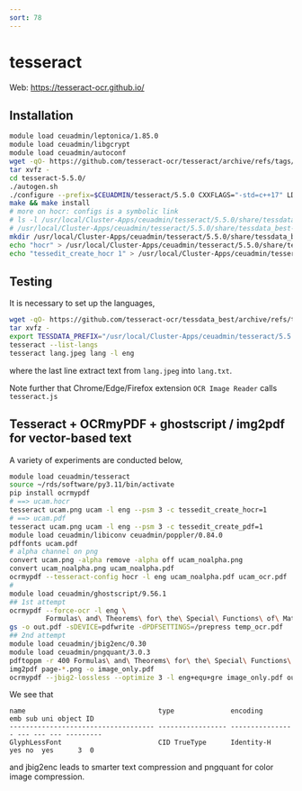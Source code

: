 ```yaml
---
sort: 78
---
```


# tesseract

Web: <https://tesseract-ocr.github.io/>

## Installation

```bash
module load ceuadmin/leptonica/1.85.0
module load ceuadmin/libgcrypt
module load ceuadmin/autoconf
wget -qO- https://github.com/tesseract-ocr/tesseract/archive/refs/tags/5.5.0.tar.gz | \
tar xvfz -
cd tesseract-5.5.0/
./autogen.sh
./configure --prefix=$CEUADMIN/tesseract/5.5.0 CXXFLAGS="-std=c++17" LDFLAGS="-lstdc++fs"
make && make install
# more on hocr: configs is a symbolic link
# ls -l /usr/local/Cluster-Apps/ceuadmin/tesseract/5.5.0/share/tessdata_best-4.1.0/configs
# /usr/local/Cluster-Apps/ceuadmin/tesseract/5.5.0/share/tessdata_best-4.1.0/configs -> tessconfigs/configs
mkdir /usr/local/Cluster-Apps/ceuadmin/tesseract/5.5.0/share/tessdata_best-4.1.0/tessconfigs/configs
echo "hocr" > /usr/local/Cluster-Apps/ceuadmin/tesseract/5.5.0/share/tessdata_best-4.1.0/configs/hocr
echo "tessedit_create_hocr 1" > /usr/local/Cluster-Apps/ceuadmin/tesseract/5.5.0/share/tessdata_best-4.1.0/tessconfigs/configs/hocr
```

## Testing

It is necessary to set up the languages,

```bash
wget -qO- https://github.com/tesseract-ocr/tessdata_best/archive/refs/tags/4.1.0.tar.gz | \
tar xvfz -
export TESSDATA_PREFIX="/usr/local/Cluster-Apps/ceuadmin/tesseract/5.5.0/share/tessdata_best-4.1.0"
tesseract --list-langs
tesseract lang.jpeg lang -l eng
```

where the last line extract text from `lang.jpeg` into `lang.txt`.

Note further that Chrome/Edge/Firefox extension `OCR Image Reader` calls `tesseract.js`

## Tesseract + OCRmyPDF + ghostscript / img2pdf for vector-based text

A variety of experiments are conducted below,

```bash
module load ceuadmin/tesseract
source ~/rds/software/py3.11/bin/activate
pip install ocrmypdf
# ==> ucam.hocr
tesseract ucam.png ucam -l eng --psm 3 -c tessedit_create_hocr=1
# ==> ucam.pdf
tesseract ucam.png ucam -l eng --psm 3 -c tessedit_create_pdf=1
module load ceuadmin/libiconv ceuadmin/poppler/0.84.0
pdffonts ucam.pdf
# alpha channel on png
convert ucam.png -alpha remove -alpha off ucam_noalpha.png
convert ucam_noalpha.png ucam_noalpha.pdf
ocrmypdf --tesseract-config hocr -l eng ucam_noalpha.pdf ucam_ocr.pdf
# 
module load ceuadmin/ghostscript/9.56.1
## 1st attempt
ocrmypdf --force-ocr -l eng \
         Formulas\ and\ Theorems\ for\ the\ Special\ Functions\ of\ Mathematical\ Physics\,\ 3e.pdf temp_ocr.pdf && \
gs -o out.pdf -sDEVICE=pdfwrite -dPDFSETTINGS=/prepress temp_ocr.pdf
## 2nd attempt
module load ceuadmin/jbig2enc/0.30
module load ceuadmin/pngquant/3.0.3
pdftoppm -r 400 Formulas\ and\ Theorems\ for\ the\ Special\ Functions\ of\ Mathematical\ Physics\,\ 3e.pdf page -png
img2pdf page-*.png -o image_only.pdf
ocrmypdf --jbig2-lossless --optimize 3 -l eng+equ+gre image_only.pdf out.pdf
```

We see that

```
name                                 type              encoding         emb sub uni object ID
------------------------------------ ----------------- ---------------- --- --- --- ---------
GlyphLessFont                        CID TrueType      Identity-H       yes no  yes      3  0
```

and jbig2enc leads to smarter text compression and pngquant for color image compression.

